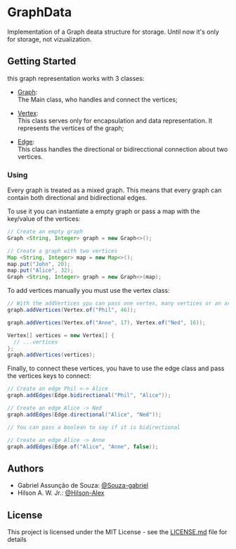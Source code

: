 # GraphData

Implementation of a Graph deata structure for storage. Until now it's only for storage, not vizualization.

## Getting Started

this graph representation works with 3 classes:
- [Graph](/src/main/java/graph/Graph.java): <br/>
  The Main class, who handles and connect the vertices;
  
- [Vertex](/src/main/java/graph/Vertex.java): <br/>
  This class serves only for encapsulation and data representation. It represents the vertices of the graph;
  
- [Edge](/src/main/java/graph/Edge.java): <br/>
  This class handles the directional or bidirecctional connection about two vertices.
  
### Using

Every graph is treated as a mixed graph. This means that every graph can contain both 
directional and bidirectional edges.

To use it you can instantiate a empty graph or pass a map with the key/value of the vertices:

```java
// Create an empty graph
Graph <String, Integer> graph = new Graph<>();

// Create a graph with two vertices
Map <String, Integer> map = new Map<>();
map.put("John", 20);
map.put("Alice", 32);
Graph <String, Integer> graph = new Graph<>(map);
```

To add vertices manually you must use the vertex class:

```java
// With the addVertices ypu can pass one vertex, many vertices or an array of vertices
graph.addVertices(Vertex.of("Phil", 46));

graph.addVertices(Vertex.of("Anne", 17), Vertex.of("Ned", 16));

Vertex[] vertices = new Vertex[] {
  // ...vertices
};
graph.addVertices(vertices);
```

Finally, to connect these vertices, you have to use the edge class and pass the vertices keys to connect:

```java
// Create an edge Phil <-> Alice
graph.addEdges(Edge.bidirectional("Phil", "Alice"));

// Create an edge Alice -> Ned
graph.addEdges(Edge.directional("Alice", "Ned"));

// You can pass a boolean to say if it is bidirectional 

// Create an edge Alice -> Anne
graph.addEdges(Edge.of("Alice", "Anne", false));
```

## Authors

* Gabriel Assunção de Souza: [@Souza-gabriel](https://github.com/Souza-gabriel)
* Hilson A. W. Jr.: [@Hilson-Alex](https://github.com/Hilson-Alex)

## License
This project is licensed under the MIT License - see the [LICENSE.md](/LICENSE) file for details


